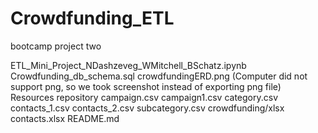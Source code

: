 # Crowdfunding_ETL
bootcamp project two

ETL_Mini_Project_NDashzeveg_WMitchell_BSchatz.ipynb
Crowdfunding_db_schema.sql
crowdfundingERD.png (Computer did not support png, so we took screenshot instead of exporting png file)
Resources repository
      campaign.csv
      campaign1.csv
      category.csv
      contacts_1.csv
      contacts_2.csv
      subcategory.csv
      crowdfunding/xlsx
      contacts.xlsx
README.md
      
      
      
      
